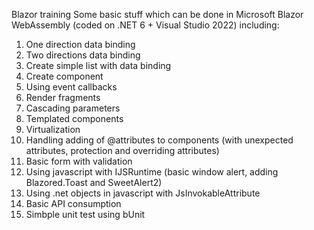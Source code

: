 Blazor training
Some basic stuff which can be done in Microsoft Blazor WebAssembly (coded on .NET 6 + Visual Studio 2022) including:

1. One direction data binding
2. Two directions data binding
3. Create simple list with data binding
4. Create component 
5. Using event callbacks
6. Render fragments
7. Cascading parameters
8. Templated components
9. Virtualization
10. Handling adding of @attributes to components (with unexpected attributes, protection and overriding attributes)
11. Basic form with validation
12. Using javascript with IJSRuntime (basic window alert, adding Blazored.Toast and SweetAlert2)
13. Using .net objects in javascript with JsInvokableAttribute
14. Basic API consumption
15. Simbple unit test using bUnit

